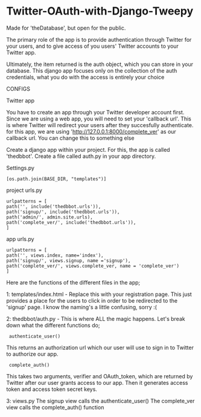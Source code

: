 # Twitter-OAuth-with-Django-Tweepy
Made for 'theDatabase', but open for the public. 

The primary role of the app is to provide authentication through Twitter for your users,
and to give access of you users' Twitter accounts to your Twitter app.

Ultimately, the item returned is the auth object, which you can store in your database. This django app focuses
only on the collection of the auth credentials, what you do with the access is entirely your choice 

CONFIGS

Twitter app

You have to create an app through your Twitter developer account first. Since we are using a web app,
you will need to set your 'callback url'. This is where Twitter will redirect your users after they 
succesfully authenticate. for this app, we are using 'http://127.0.0.1:8000/complete_ver' as our callback
url. You can change this to something else

Create a django app within your project. For this, the app is called 'thedbbot'. Create a file called auth.py in your
app directory.

Settings.py

    [os.path.join(BASE_DIR, "templates")]

project urls.py

    urlpatterns = [
	path('', include('thedbbot.urls')),
	path('signup/', include('thedbbot.urls')),
    path('admin/', admin.site.urls),
    path('complete_ver/', include('thedbbot.urls')),
    ]

app urls.py

    urlpatterns = [
    path('', views.index, name='index'),
    path('signup/', views.signup, name ='signup'),
    path('complete_ver/', views.complete_ver, name = 'complete_ver')
    ]

Here are the functions of the different files in the app;

 1: templates/index.html - Replace this with your registration page. This just provides a place for the users to click in order
 to be redirected to the 'signup' page. I know the naming's a little confusing, sorry :(

 2: thedbbot/auth.py - This is where ALL the magic happens.
   Let's break down what the different functions do;
     
     authenticate_user()
   This returns an authorization url which our user will use to sign in to Twitter to authorize our app.
     
     complete_auth()
   This takes two arguments, verifier and OAuth_token, which are returned by Twitter after our user grants access to our app.
   Then it generates access token and access token secret keys.

 3: views.py
   The signup view calls the authenticate_user()
   The complete_ver view calls the complete_auth() function